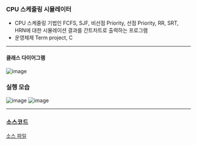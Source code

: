 ### CPU 스케줄링 시뮬레이터

- CPU 스케줄링 기법인 FCFS, SJF, 비선점 Priority, 선점 Priority, RR, SRT, HRN에 대한 시뮬레이션 결과를 간트차트로 출력하는 프로그램
- 운영체제 Term project, C

***
#### 클래스 다이어그램
![image](https://github.com/SE0NA/CPU_Scheduling_Simulator/assets/85846475/6566fca0-fefd-4d15-a69b-3f867dff178d)

### 실행 모습
![image](https://github.com/SE0NA/CPU_Scheduling_Simulator/assets/85846475/06e9401d-6dcc-43ac-b134-64653051bb2f)
![image](https://github.com/SE0NA/CPU_Scheduling_Simulator/assets/85846475/487ebe44-a0de-4b9a-9d5a-6db6f3e2ee8b)


***

### 소스코드
<a href="https://github.com/SE0NA/CPU_Scheduling_Simulator/blob/main/20194056%20%EC%9D%B4%EC%84%A0%EC%95%84/20194056%20%EC%9D%B4%EC%84%A0%EC%95%84/20194056%20%EC%9D%B4%EC%84%A0%EC%95%84.cpp">소스 파일</a>
